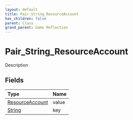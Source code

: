 ```yaml
---
layout: default
title: Pair_String_ResourceAccount
has_children: false
parent: Class
grand_parent: Game Reflection
---
```

# Pair_String_ResourceAccount
Description 

## Fields

| Type | Name |
|:----------|:--------------|
| [ResourceAccount](/riftbreaker-wiki/docs/game-reflection/classes/resource_account/) | value |
| [String](/riftbreaker-wiki/docs/game-reflection/components/string/) | key |

